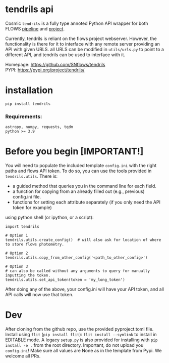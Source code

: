 # tendrils api
Cosmic `tendrils` is a fully type annoted Python API wrapper for both FLOWS 
[pipeline](https://github.com/SNflows/flows/ ) 
and [project](https://flows.phys.au.dk). 

Currently, tendrils is reliant on the flows project webserver. However, the functionality is 
there for it to interface with any remote server providing an API with given URLS. all URLS can be modified
in `utils/urls.py` to point to a different API, and tendrils can be used to interface with it.

Homepage: https://github.com/SNflows/tendrils   
PYPI: https://pypi.org/project/tendrils/
# installation

`pip install tendrils`

### Requirements:
`astropy, numpy, requests, tqdm`   
`python >= 3.9`
# Before you begin [IMPORTANT!]

You will need to populate the included template `config.ini` with the right paths and flows API 
token. To do so, you can use the tools provided in `tendrils.utils`. There is:
 - a guided method that queries you in the command line for each field.
 - a function for copying from an already filled out (e.g., previous) config.ini file.
 - functions for setting each attribute separately (if you only need the API token for example)

using python shell (or ipython, or a script):
```
import tendrils

# Option 1
tendrils.utils.create_config()  # will also ask for location of where to store flows photometry.

# Option 2
tendrils.utils.copy_from_other_config('<path_to_other_config>')

# Option 3
# can also be called without any arguments to query for manually inputting the token.
tendrils.utils.set_api_token(token = 'my_long_token')  

```
After doing any of the above, your config.ini will have your API token, and all API calls will now use that token.

# Dev

After cloning from the github repo, use the provided pyproject.toml file. Install using `flit` (`pip install flit`):
`flit install --symlink` to install in EDITABLE mode. A legacy `setup.py` is also provided for installing with 
`pip install -e .` from the root directory. Important, do not upload you `config.ini`! Make sure all values are None
as in the template from Pypi. We welcome all PRs.
